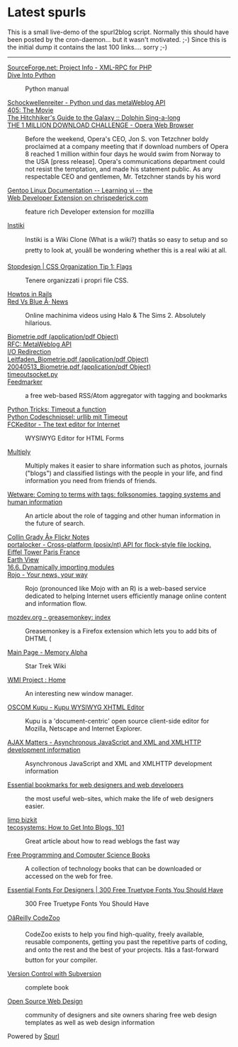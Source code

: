 # Latest spurls

This is a small live-demo of the spurl2blog script. Normally this should have been posted by the cron-daemon... but it wasn't motivated. ;-) Since this is the initial dump it contains the last 100 links.... sorry ;-)

-------------------------------



<dl class="spurl"><dt><a href="http://www.sourceforge.net/projects/phpxmlrpc/" title="SourceForge.net: Project Info - XML-RPC for PHP">SourceForge.net: Project Info - XML-RPC for PHP</a></dt>
<dd></dd><dt><a href="http://www.diveintopython.org/toc/" title="Dive Into Python">Dive Into Python</a></dt>
<dd><p>Python manual
</p></dd><dt><a href="http://www.server-wg.de:8080/schockwellenreiter/webworking/weblogtool3/index_old_html/view" title="Schockwellenreiter - Python und das metaWeblog API">Schockwellenreiter - Python und das metaWeblog API</a></dt>
<dd></dd><dt><a href="http://www.405themovie.com/download405.asp" title="405: The Movie">405: The Movie</a></dt>
<dd></dd><dt><a href="http://hitchhikers.movies.go.com/games/dolphin.html" title="The Hitchhiker's Guide to the Galaxy :: Dolphin Sing-a-long">The Hitchhiker's Guide to the Galaxy :: Dolphin Sing-a-long</a></dt>
<dd></dd><dt><a href="http://www.opera.com/swim/" title="THE 1 MILLION DOWNLOAD CHALLENGE - Opera Web Browser">THE 1 MILLION DOWNLOAD CHALLENGE - Opera Web Browser</a></dt>
<dd><p>Before the weekend, Opera's CEO, Jon S. von Tetzchner boldy proclaimed at a company meeting that if download numbers of Opera 8 reached 1 million within four days he would swim from Norway to the USA [press release]. Opera's communications department could not resist the temptation, and made his statement public. As any respectable CEO and gentlemen, Mr. Tetzchner stands by his word</p></dd><dt><a href="http://www.gentoo.org/doc/en/vi-guide.xml" title="Gentoo Linux Documentation -- Learning vi -- the">Gentoo Linux Documentation -- Learning vi -- the</a></dt>
<dd></dd><dt><a href="http://www.chrispederick.com/work/firefox/webdeveloper/" title="Web Developer Extension on chrispederick.com">Web Developer Extension on chrispederick.com</a></dt>
<dd><p>feature rich Developer extension for mozillla</p></dd><dt><a href="http://www.instiki.org/show/HomePage" title="Instiki">Instiki</a></dt>
<dd><p>Instiki is a Wiki Clone (What is a wiki?) thatâs so easy to setup and so pretty to look at, youâll be wondering whether this is a real wiki at all.</p></dd><dt><a href="http://www.stopdesign.com/log/2005/05/03/css-tip-flags.html" title="Stopdesign | CSS Organization Tip 1: Flags">Stopdesign | CSS Organization Tip 1: Flags</a></dt>
<dd><p>Tenere organizzati i propri file CSS.</p></dd><dt><a href="http://wiki.rubyonrails.com/rails/show/Howtos" title="Howtos in Rails">Howtos in Rails</a></dt>
<dd></dd><dt><a href="http://www.redvsblue.com/home.php" title="Red Vs Blue Â· News">Red Vs Blue Â· News</a></dt>
<dd><p>Online machinima videos using Halo & The Sims 2.  Absolutely hilarious.</p></dd><dt><a href="http://www.wi3.uni-erlangen.de/forschung/Biometrie_StateOfTheArt/Biometrie.pdf" title="Biometrie.pdf (application/pdf Object)">Biometrie.pdf (application/pdf Object)</a></dt>
<dd></dd><dt><a href="http://www.xmlrpc.com/metaWeblogApi" title="RFC: MetaWeblog API">RFC: MetaWeblog API</a></dt>
<dd></dd><dt><a href="http://www.tldp.org/LDP/abs/html/io-redirection.html" title="I/O Redirection">I/O Redirection</a></dt>
<dd></dd><dt><a href="http://www.a-sit.at/technologieb/biometrie/Leitfaden_Biometrie.pdf" title="Leitfaden_Biometrie.pdf (application/pdf Object)">Leitfaden_Biometrie.pdf (application/pdf Object)</a></dt>
<dd></dd><dt><a href="http://www.a-sit.at/informationen/praesentationen/20040513_Biometrie.pdf" title="20040513_Biometrie.pdf (application/pdf Object)">20040513_Biometrie.pdf (application/pdf Object)</a></dt>
<dd></dd><dt><a href="http://www.steffensiebert.de/soft/python/timeoutsocket.py" title="timeoutsocket.py">timeoutsocket.py</a></dt>
<dd></dd><dt><a href="http://www.feedmarker.com/" title="Feedmarker">Feedmarker</a></dt>
<dd><p>a free web-based RSS/Atom aggregator with tagging and bookmarks</p></dd><dt><a href="http://nav.bandersnatch.org/clues/python-tricks.html" title="Python Tricks: Timeout a function">Python Tricks: Timeout a function</a></dt>
<dd></dd><dt><a href="http://www.steffensiebert.de/soft/python/schnipsel.html" title="Python Codeschnipsel: urllib mit Timeout">Python Codeschnipsel: urllib mit Timeout</a></dt>
<dd></dd><dt><a href="http://www.fckeditor.net/" title="FCKeditor - The text editor for Internet">FCKeditor - The text editor for Internet</a></dt>
<dd><p>WYSIWYG Editor for HTML Forms</p></dd><dt><a href="http://www.multiply.com/" title="Multiply">Multiply</a></dt>
<dd><p>Multiply makes it easier to share information such as photos, journals ("blogs") and classified listings with the people in your life, and find information you need from friends of friends.</p></dd><dt><a href="http://wetware.hjalli.com/000910.shtml" title="Wetware: Coming to terms with tags: folksonomies, tagging systems and human information">Wetware: Coming to terms with tags: folksonomies, tagging systems and human information</a></dt>
<dd><p>An article about the role of tagging and other human information in the future of search.</p></dd><dt><a href="http://www.collingrady.com/2005/04/12/flickr-notes/" title="Collin Grady Â» Flickr Notes">Collin Grady Â» Flickr Notes</a></dt>
<dd></dd><dt><a href="http://aspn.activestate.com/ASPN/Cookbook/Python/Recipe/65203" title="portalocker - Cross-platform (posix/nt) API for flock-style file locking.">portalocker - Cross-platform (posix/nt) API for flock-style file locking.</a></dt>
<dd></dd><dt><a href="http://www.abcparislive.com/eiffeltowerwebcamsnj.htm" title="Eiffel Tower Paris France">Eiffel Tower Paris France</a></dt>
<dd></dd><dt><a href="http://www.fourmilab.ch/cgi-bin/uncgi/Earth?imgsize=320&opt=-l&lat=31.125&ns=North&lon=7.66667&ew=West&alt=150772951&img=learth.evif" title="Earth View">Earth View</a></dt>
<dd></dd><dt><a href="http://www.diveintopython.org/functional_programming/dynamic_import.html" title="16.6. Dynamically importing modules">16.6. Dynamically importing modules</a></dt>
<dd></dd><dt><a href="http://www.rojo.com/" title="Rojo - Your news, your way">Rojo - Your news, your way</a></dt>
<dd><p>Rojo (pronounced like Mojo with an R) is a web-based service dedicated to helping Internet users efficiently manage online content and information flow. 

</p></dd><dt><a href="http://greasemonkey.mozdev.org/" title="mozdev.org - greasemonkey: index">mozdev.org - greasemonkey: index</a></dt>
<dd><p>Greasemonkey is a Firefox extension which lets you to add bits of DHTML (</p></dd><dt><a href="http://www.memory-alpha.org/en/wiki/Main_Page" title="Main Page - Memory Alpha">Main Page - Memory Alpha</a></dt>
<dd><p>Star Trek Wiki</p></dd><dt><a href="http://wmi.modprobe.de/" title="WMI Project : Home">WMI Project : Home</a></dt>
<dd><p>An interesting new window manager.</p></dd><dt><a href="http://kupu.oscom.org/" title="OSCOM Kupu - Kupu WYSIWYG XHTML Editor">OSCOM Kupu - Kupu WYSIWYG XHTML Editor</a></dt>
<dd><p>Kupu is a 'document-centric' open source client-side editor for Mozilla, Netscape and Internet Explorer.</p></dd><dt><a href="http://www.ajaxmatters.com/" title="AJAX Matters - Asynchronous JavaScript and XML and XMLHTTP development information">AJAX Matters - Asynchronous JavaScript and XML and XMLHTTP development information</a></dt>
<dd><p>Asynchronous JavaScript and XML and XMLHTTP development information</p></dd><dt><a href="http://www.alvit.de/vf/en/essential-bookmarks-for-webdesigners-and-web-developers.html" title="Essential bookmarks for web designers and web developers">Essential bookmarks for web designers and web developers</a></dt>
<dd><p>the most useful web-sites, which make the life of web designers easier.</p></dd><dt><a href="http://www.limpbizkit.com/" title="limp bizkit">limp bizkit</a></dt>
<dd></dd><dt><a href="http://www.redmonk.com/sogrady/archives/000147.html" title="tecosystems: How to Get Into Blogs, 101">tecosystems: How to Get Into Blogs, 101</a></dt>
<dd><p>Great article about how to read weblogs the fast way</p></dd><dt><a href="http://www.techbooksforfree.com/" title="Free Programming and Computer Science Books">Free Programming and Computer Science Books</a></dt>
<dd><p>A collection of technology books that can be downloaded or accessed on the web for free.</p></dd><dt><a href="http://www.goodfonts.org/" title="Essential Fonts For Designers | 300 Free Truetype Fonts You Should Have">Essential Fonts For Designers | 300 Free Truetype Fonts You Should Have</a></dt>
<dd><p>300 Free Truetype Fonts You Should Have</p></dd><dt><a href="http://www.codezoo.net/index.csp" title="OâReilly CodeZoo">OâReilly CodeZoo</a></dt>
<dd><p>CodeZoo exists to help you find high-quality, freely available, reusable components, getting you past the repetitive parts of coding, and onto the rest and the best of your projects. Itâs a fast-forward button for your compiler.</p></dd><dt><a href="http://svnbook.red-bean.com/" title="Version Control with Subversion">Version Control with Subversion</a></dt>
<dd><p>complete book</p></dd><dt><a href="http://www.oswd.org/" title="Open Source Web Design">Open Source Web Design</a></dt>
<dd><p> community of designers and site owners sharing free web design templates as well as web design information</p></dd></dl>
<p class="spurlpowered">Powered by <a href="http://www.spurl.net">Spurl</a></p>
